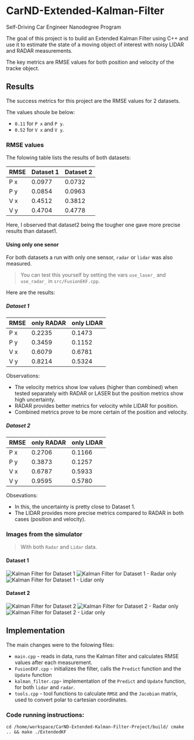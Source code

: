# CarND-Extended-Kalman-Filter

Self-Driving Car Engineer Nanodegree Program

The goal of this project is to build an Extended Kalman Filter using C++ and use it to estimate the state of a moving object of interest with noisy LIDAR and RADAR measurements.


The key metrics are RMSE values for both position and velocity of the tracke object.

## Results

The success metrics for this project are the RMSE values for 2 datasets.

The values shoule be below:
- `0.11` for `P x` and `P y`.
- `0.52` for `V x` and `V y`.

### RMSE values

The folowing table lists the results of both datasets:

| RMSE | Dataset 1 | Dataset 2 |
|------|-----------|-----------|
| P x  |  0.0977   |  0.0732   |
| P y  |  0.0854   |  0.0963   |
| V x  |  0.4512   |  0.3812   |
| V y  |  0.4704   |  0.4778   |

Here, I observed that dataset2 being the tougher one gave more precise results than dataset1.


#### Using only one senor

For both datasets a run with only one sensor, `radar` or `lidar` was also measured. 

> You can test this yourself by setting the vars `use_laser_` and `use_radar_` in `src/FusionEKF.cpp`.

Here are the results:

##### Dataset 1

| RMSE | only RADAR | only LIDAR |
|------|------------|------------|
| P x  |  0.2235    |  0.1473    |
| P y  |  0.3459    |  0.1152    |
| V x  |  0.6079    |  0.6781    |
| V y  |  0.8214    |  0.5324    |

Observations:
- The velocity metrics show low values (higher than combined) when tested separately with RADAR or LASER but the position metrics show high uncertainty.
- RADAR provides better metrics for velocity while LIDAR for position.
- Combined metrics prove to be more certain of the position and velocity.

##### Dataset 2

| RMSE | only RADAR | only LIDAR |
|------|------------|------------|
| P x  |  0.2706    |  0.1166    |
| P y  |  0.3873    |  0.1257    |
| V x  |  0.6787    |  0.5933    |
| V y  |  0.9595    |  0.5780    |

Obsevations:
- In this, the uncertainty is pretty close to Dataset 1.
- The LIDAR provides more precise metrics compared to RADAR in both cases (position and velocity).


### Images from the simulator

> With both `Radar` and `Lidar` data.

#### Dataset 1

![Kalman Filter for Dataset 1](results/kalman_dataset1.png "Dataset 1")
![Kalman Filter for Dataset 1 - Radar only](results/kalman_dataset1_radar_only.png "Dataset 1 - Radar")
![Kalman Filter for Dataset 1 - Lidar only](results/kalman_dataset1_laser_only.png "Dataset 1 - Lidar")

#### Dataset 2

![Kalman Filter for Dataset 2](results/kalman_dataset2.png "Dataset 1")
![Kalman Filter for Dataset 2 - Radar only](results/kalman_dataset2_radar_only.png "Dataset 2 - Radar")
![Kalman Filter for Dataset 2 - Lidar only](results/kalman_dataset2_laser_only.png "Dataset 2 - Lidar")

## Implementation

The main changes were to the folowing files:

- `main.cpp` - reads in data, runs the Kalman filter and calculates RMSE values after each measurement.
- `FusionEKF.cpp` - initializes the filter, calls the `Predict` function and the `Update` function
- `kalman_filter.cpp`- implementation of the `Predict` and `Update` function, for both `lidar` and `radar`.
- `tools.cpp` - tool functions to calculate `RMSE` and the `Jacobian` matrix, used to convert polar to cartesian coordinates.

### Code running instructions:

`cd /home/workspace/CarND-Extended-Kalman-Filter-Project/build/
 cmake .. && make
 ./ExtendedKF`

 


